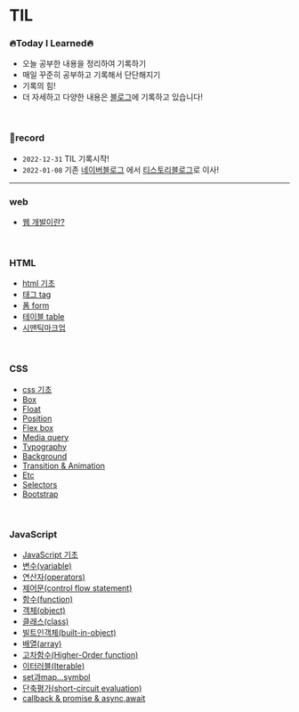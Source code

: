 # TIL

### 🔥Today I Learned🔥
* 오늘 공부한 내용을 정리하여 기록하기
* 매일 꾸준히 공부하고 기록해서 단단해지기
* 기록의 힘! 
* 더 자세하고 다양한 내용은 [블로그](https://jaydl.tistory.com/)에 기록하고 있습니다! 
<br />

### 📌record
* `2022-12-31` TIL 기록시작!
* `2022-01-08` 기존 [네이버블로그](https://blog.naver.com/dlrmawnl) 에서 [티스토리블로그](https://jaydl.tistory.com/)로 이사!

___

### web
* [웹 개발이란?](https://github.com/dmswnlee/TIL/blob/51de4bc5277a9c18ac79500d836126f88f3e5dc0/Web/web.md)

<br />

### HTML
* [html 기초](https://github.com/dmswnlee/TIL/blob/3b9f3c4e20421958e749981f96f6858b26793683/HTML/HTML%EA%B8%B0%EC%B4%88.md)
* [태그 tag](https://github.com/dmswnlee/TIL/blob/3b9f3c4e20421958e749981f96f6858b26793683/HTML/Tag.md)
* [폼 form](https://github.com/dmswnlee/TIL/blob/3b9f3c4e20421958e749981f96f6858b26793683/HTML/Form.md)
* [테이블 table](https://github.com/dmswnlee/TIL/blob/3b9f3c4e20421958e749981f96f6858b26793683/HTML/Table.md)
* [시맨틱마크업](https://github.com/dmswnlee/TIL/blob/3b9f3c4e20421958e749981f96f6858b26793683/HTML/SemanticMarkup.md)

<br />

### CSS
* [css 기초](https://github.com/dmswnlee/TIL/blob/3b9f3c4e20421958e749981f96f6858b26793683/CSS/CSS%EA%B8%B0%EC%B4%88.md)
* [Box](https://github.com/dmswnlee/TIL/blob/3b9f3c4e20421958e749981f96f6858b26793683/CSS/Box.md)
* [Float](https://github.com/dmswnlee/TIL/blob/3b9f3c4e20421958e749981f96f6858b26793683/CSS/Float.md)
* [Position](https://github.com/dmswnlee/TIL/blob/3b9f3c4e20421958e749981f96f6858b26793683/CSS/Position.md)
* [Flex box](https://github.com/dmswnlee/TIL/blob/3b9f3c4e20421958e749981f96f6858b26793683/CSS/FlexBox.md)
* [Media query](https://github.com/dmswnlee/TIL/blob/3b9f3c4e20421958e749981f96f6858b26793683/CSS/MediaQuery.md)
* [Typography](https://github.com/dmswnlee/TIL/blob/3b9f3c4e20421958e749981f96f6858b26793683/CSS/Typography.md)
* [Background](https://github.com/dmswnlee/TIL/blob/3b9f3c4e20421958e749981f96f6858b26793683/CSS/Background.md)
* [Transition & Animation](https://github.com/dmswnlee/TIL/blob/3b9f3c4e20421958e749981f96f6858b26793683/CSS/TransitionAnimation.md)
* [Etc](https://github.com/dmswnlee/TIL/blob/3b9f3c4e20421958e749981f96f6858b26793683/CSS/Etc.md)
* [Selectors](https://github.com/dmswnlee/TIL/blob/3b9f3c4e20421958e749981f96f6858b26793683/CSS/Selectors.md)
* [Bootstrap](https://github.com/dmswnlee/TIL/blob/3b9f3c4e20421958e749981f96f6858b26793683/CSS/Bootstrap.md)

<br />

### JavaScript
* [JavaScript 기초](https://github.com/dmswnlee/TIL/blob/3b9f3c4e20421958e749981f96f6858b26793683/Javascript/javascript%EA%B8%B0%EC%B4%88.md)
* [변수(variable)](https://github.com/dmswnlee/TIL/blob/3b9f3c4e20421958e749981f96f6858b26793683/Javascript/variable.md)
* [연산자(operators)](https://github.com/dmswnlee/TIL/blob/3b9f3c4e20421958e749981f96f6858b26793683/Javascript/operators.md)
* [제어문(control flow statement)](https://github.com/dmswnlee/TIL/blob/3b9f3c4e20421958e749981f96f6858b26793683/Javascript/control.md)
* [함수(function)](https://github.com/dmswnlee/TIL/blob/3b9f3c4e20421958e749981f96f6858b26793683/Javascript/function.md)
* [객체(object)](https://github.com/dmswnlee/TIL/blob/3b9f3c4e20421958e749981f96f6858b26793683/Javascript/object.md)
* [클래스(class)](https://github.com/dmswnlee/TIL/blob/3b9f3c4e20421958e749981f96f6858b26793683/Javascript/class.md)
* [빌트인객체(built-in-object)](https://github.com/dmswnlee/TIL/blob/3b9f3c4e20421958e749981f96f6858b26793683/Javascript/built-in-object.md)
* [배열(array)](https://github.com/dmswnlee/TIL/blob/3b9f3c4e20421958e749981f96f6858b26793683/Javascript/array.md)
* [고차함수(Higher-Order function)](https://github.com/dmswnlee/TIL/blob/3b9f3c4e20421958e749981f96f6858b26793683/Javascript/hof.md)
* [이터러블(Iterable)](https://github.com/dmswnlee/TIL/blob/3b9f3c4e20421958e749981f96f6858b26793683/Javascript/iterable.md)
* [set과map...symbol](https://github.com/dmswnlee/TIL/blob/3b9f3c4e20421958e749981f96f6858b26793683/Javascript/set.md)
* [단축평가(short-circuit evaluation)](https://github.com/dmswnlee/TIL/blob/3b9f3c4e20421958e749981f96f6858b26793683/Javascript/short-circuit-evaluation.md)
* [callback & promise & async,await](https://github.com/dmswnlee/TIL/blob/6c9f31176f5cf8e83a3b06a851b0f2686cd90fd7/Javascript/promise.md)
